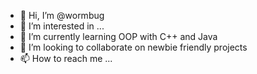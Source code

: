 - 👋 Hi, I’m @wormbug
- 👀 I’m interested in ...
- 🌱 I’m currently learning OOP with C++ and Java
- 💞️ I’m looking to collaborate on newbie friendly projects
- 📫 How to reach me ...

